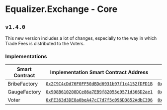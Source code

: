 # Equalizer.Exchange - Core

## `v1.4.0`
This new version includes a lot of changes, especially to the way in which Trade Fees is distributed to the Voters.

### Implementations
| Smart Contract	| Implementation Smart Contract Address																						| Proxy Smart Contract Address																								|
|	----			|	----																													|	----																													|
| BribeFactory		| [`0x2C9C4cDd76F0FF50dBDd6931b97f1c4152fDFD1B`](https://ftmscan.com/address/0x2C9C4cDd76F0FF50dBDd6931b97f1c4152fDFD1B)	|	[`0x616174415fD648796c3428c4d55a5Fc66b79e4A3`](https://ftmscan.com/address/0x616174415fD648796c3428c4d55a5Fc66b79e4A3)	|
| GaugeFactory		| [`0x908B610208DCe86a7EB9f82055e9571d366D2ae1`](https://ftmscan.com/address/0x908B610208DCe86a7EB9f82055e9571d366D2ae1)	|	[`0x2E18C05446A55ab5856D211387f2E55ecDDD302b`](https://ftmscan.com/address/0x2E18C05446A55ab5856D211387f2E55ecDDD302b)	|
| Voter				| [`0xFE363d3DE8a0beA47cC7d7f5c096D3852AdbC396`](https://ftmscan.com/address/0xFE363d3DE8a0beA47cC7d7f5c096D3852AdbC396)	|	[`0xC1c7B3d94C8F0F6eC4c8F8D9bFc412f6BD110473`](https://ftmscan.com/address/0xC1c7B3d94C8F0F6eC4c8F8D9bFc412f6BD110473)	|
